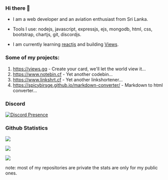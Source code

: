 ### Hi there 👋


- I am a web developer and an aviation enthusiast from Sri Lanka.

- Tools I use: nodejs, javascript, expressjs, ejs, mongodb, html, css, bootstrap, chartjs, git, discordjs.

- I am currently learning [reactjs](https://reactjs.org/) and building [Views](https://views.gq).


### Some of my projects:

1. https://views.gq - Create your card, we'll let the world view it...
2. https://www.notebin.cf - Yet another codebin...
3. https://www.linkshrt.cf - Yet another linkshortener...
4. https://spicybirsge.github.io/markdown-converter/ - Markdown to html converter...


### Discord

[![Discord Presence](https://lanyard-profile-readme.vercel.app/api/818903544723406858?idleMessage=I%20am%20currently%20not%20doing%20any%20discord%20activity)](https://discord.com/users/818903544723406858/)


### Github Statistics

![](https://github-readme-stats.vercel.app/api?username=spicybirsge&show_icons=true&theme=radical)

![](https://github-profile-trophy.vercel.app/?username=spicybirsge&theme=radical)

![](https://github-readme-stats.vercel.app/api/top-langs?username=spicybirsge&show_icons=true&theme=radical&layout=compact)

note: most of my repositories are private the stats are only for my public ones.

